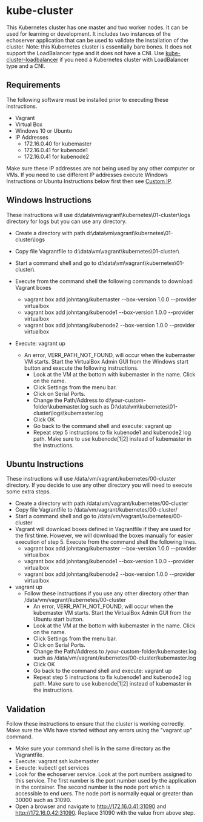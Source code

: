 # kube-cluster
This Kubernetes cluster has one master and two worker nodes. It can be used for learning or development. It includes two instances of the echoserver application that can be used to validate the installation of the cluster. Note: this Kubernetes cluster is essentially bare bones. It does not support the LoadBalancer type and it does not have a CNI.  Use [kube-cluster-loadbalancer](https://github.com/tang-john/kube-cluster-loadbalancer) if you need a Kubernetes cluster with LoadBalancer type  and a CNI.


## Requirements
The following software must be installed prior to executing these instructions.

* Vagrant
* Virtual Box
* Windows 10 or Ubuntu
* IP Addresses
  - 172.16.0.40 for kubemaster
  - 172.16.0.41 for kubenode1
  - 172.16.0.41 for kubenode2

Make sure these IP addresses are not being used by any other computer or VMs. If you need to use different IP addresses execute Windows Instructions or Ubuntu Instructions below first then see [Custom IP](https://github.com/tang-john/kube-cluster/blob/master/CUSTOM-IP.md).

## Windows Instructions
These instructions will use d:\data\vm\vagrant\kubernetes\01-cluster\logs directory for logs but you can use any directory.

 * Create a directory with path d:\data\vm\vagrant\kubernetes\01-cluster\logs
 * Copy file Vagrantfile to d:\data\vm\vagrant\kubernetes\01-cluster\
 * Start a command shell and go to d:\data\vm\vagrant\kubernetes\01-cluster\
 * Execute from the command shell the following commands to download Vagrant boxes
    - vagrant box add johntang/kubemaster --box-version 1.0.0 --provider virtualbox
    - vagrant box add johntang/kubenode1 --box-version 1.0.0 --provider virtualbox
    - vagrant box add johntang/kubenode2 --box-version 1.0.0 --provider virtualbox

 * Execute: vagrant up
    - An error, VERR_PATH_NOT_FOUND, will occur when the kubemaster VM starts. Start the VirtualBox Admin GUI from the Windows start button and execute the following instructions.
      - Look at the VM at the bottom with kubemaster in the name. Click on the name.
      - Click Settings from the menu bar.
      - Click on Serial Ports.
      - Change the Path/Address to d:\your-custom-folder\kubemaster.log such as D:\data\vm\kubernetes\01-cluster\logs\kubemaster.log
      - Click OK
      - Go back to the command shell and execute: vagrant up
      - Repeat step 5 instructions to fix kubenode1 and kubenode2 log path. Make sure to use kubenode[1|2] instead of kubemaster in the instructions.



## Ubuntu Instructions
These instructions will use /data/vm/vagrant/kubernetes/00-cluster directory. If you decide to use any other directory you will need to execute some extra steps.

 * Create a directory with path /data/vm/vagrant/kubernetes/00-cluster
 * Copy file Vagrantfile to /data/vm/vagrant/kubernetes/00-cluster/
 * Start a command shell and go to /data/vm/vagrant/kubernetes/00-cluster
 * Vagrant will download boxes defined in Vagrantfile if they are used for the first time. However, we will download the boxes manually for easier execution of step 5. Execute from the command shell the following lines.
    - vagrant box add johntang/kubemaster --box-version 1.0.0 --provider virtualbox
    - vagrant box add johntang/kubenode1 --box-version 1.0.0 --provider virtualbox
    - vagrant box add johntang/kubenode2 --box-version 1.0.0 --provider virtualbox
 * vagrant up
    - Follow these instructions if you use any other directory other than /data/vm/vagrant/kubernetes/00-cluster
      - An error, VERR_PATH_NOT_FOUND, will occur when the kubemaster VM starts. Start the VirtualBox Admin GUI from the Ubuntu start button.
      - Look at the VM at the bottom with kubemaster in the name. Click on the name.
      - Click Settings from the menu bar.
      - Click on Serial Ports.
      - Change the Path/Address to /your-custom-folder/kubemaster.log such as /data/vm/vagrant/kubernetes/00-cluster/kubemaster.log
      - Click OK
      - Go back to the command shell and execute: vagrant up
      - Repeat step 5 instructions to fix kubenode1 and kubenode2 log path. Make sure to use kubenode[1|2] instead of kubemaster in the instructions.


 ## Validation
 Follow these instructions to ensure that the cluster is working correctly. Make sure the VMs have started without any errors using the "vagrant up" command.

 * Make sure your command shell is in the same directory as the Vagrantfile.
 * Execute: vagrant ssh kubemaster  
 * Exeucte: kubectl get services
 * Look for the echoserver service.  Look at the port numbers assigned to this service. The first number is the port number used by the application in the container.  The second number is the node port which is accessible to end uers. The node port is normally equal or greater than 30000 such as 31090.
 * Open a browser and navigate to http://172.16.0.41:31090 and http://172.16.0.42:31090.  Replace 31090 with the value from above step.
